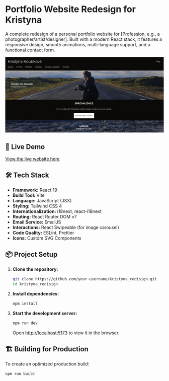 # Portfolio Website Redesign for Kristyna

A complete redesign of a personal portfolio website for [Profession, e.g., a photographer/artist/designer]. Built with a modern React stack, it features a responsive design, smooth animations, multi-language support, and a functional contact form.

![Website Preview](./images/screenshot.png)

## 🚀 Live Demo

[View the live website here](https://kristyna-portfolio-v2.vercel.app/)

## 🛠️ Tech Stack

-   **Framework:** React 19
-   **Build Tool:** Vite
-   **Language:** JavaScript (JSX)
-   **Styling:** Tailwind CSS 4
-   **Internationalization:** i18next, react-i18next
-   **Routing:** React Router DOM v7
-   **Email Service:** EmailJS
-   **Interactions:** React Swipeable (for image carousel)
-   **Code Quality:** ESLint, Prettier
-   **Icons:** Custom SVG Components

## 📦 Project Setup

1.  **Clone the repository:**
    ```bash
    git clone https://github.com/your-username/kristyna_redisign.git
    cd kristyna_redisign
    ```

2.  **Install dependencies:**
    ```bash
    npm install
    ```

3.  **Start the development server:**
    ```bash
    npm run dev
    ```
    Open [http://localhost:5173](http://localhost:5173) to view it in the browser.

## 🏗️ Building for Production

To create an optimized production build:

```bash
npm run build
